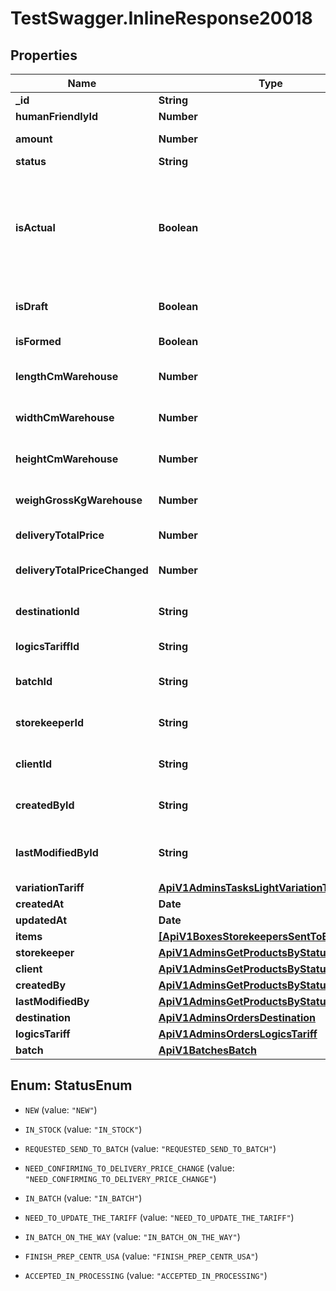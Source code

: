# TestSwagger.InlineResponse20018

## Properties

Name | Type | Description | Notes
------------ | ------------- | ------------- | -------------
**_id** | **String** | GUID коробки. | [optional] 
**humanFriendlyId** | **Number** | Номер коробки. | [optional] 
**amount** | **Number** | Количества в коробке. | [optional] 
**status** | **String** | Статус коробки | [optional] 
**isActual** | **Boolean** | Если false - значит коробку расформировали. Удалить совсем нельзя, для того что бы можно было восстановить по кодам. | [optional] 
**isDraft** | **Boolean** | Если true - значит коробку черновик. | [optional] 
**isFormed** | **Boolean** | Сформирована ли коробка | [optional] 
**lengthCmWarehouse** | **Number** | Что фактически пришло на склад. Кладовщик. | [optional] 
**widthCmWarehouse** | **Number** | Что фактически пришло на склад. Кладовщик. | [optional] 
**heightCmWarehouse** | **Number** | Что фактически пришло на склад. Кладовщик. | [optional] 
**weighGrossKgWarehouse** | **Number** | Что фактически пришло на склад. Кладовщик. | [optional] 
**deliveryTotalPrice** | **Number** | Итого за доставку. | [optional] 
**deliveryTotalPriceChanged** | **Number** | Обновление итога за доставку. | [optional] 
**destinationId** | **String** | id склада - склады куда отправляют  | [optional] 
**logicsTariffId** | **String** | GUID тарифа доставки  | [optional] 
**batchId** | **String** | Сторкипер взявший коробку в работу. | [optional] 
**storekeeperId** | **String** | Сторкипер взявший коробку в работу. | [optional] 
**clientId** | **String** | Клиент владелец товара в коробке в работу. | [optional] 
**createdById** | **String** | Клиент создавший заказ и коробку. | [optional] 
**lastModifiedById** | **String** | GUID любого, кто последний редактировал коробку. | [optional] 
**variationTariff** | [**ApiV1AdminsTasksLightVariationTariff**](ApiV1AdminsTasksLightVariationTariff.md) |  | [optional] 
**createdAt** | **Date** |  | [optional] 
**updatedAt** | **Date** |  | [optional] 
**items** | [**[ApiV1BoxesStorekeepersSentToBatchItems]**](ApiV1BoxesStorekeepersSentToBatchItems.md) | Массив коробок. | [optional] 
**storekeeper** | [**ApiV1AdminsGetProductsByStatusCreatedBy**](ApiV1AdminsGetProductsByStatusCreatedBy.md) |  | [optional] 
**client** | [**ApiV1AdminsGetProductsByStatusCreatedBy**](ApiV1AdminsGetProductsByStatusCreatedBy.md) |  | [optional] 
**createdBy** | [**ApiV1AdminsGetProductsByStatusCreatedBy**](ApiV1AdminsGetProductsByStatusCreatedBy.md) |  | [optional] 
**lastModifiedBy** | [**ApiV1AdminsGetProductsByStatusCreatedBy**](ApiV1AdminsGetProductsByStatusCreatedBy.md) |  | [optional] 
**destination** | [**ApiV1AdminsOrdersDestination**](ApiV1AdminsOrdersDestination.md) |  | [optional] 
**logicsTariff** | [**ApiV1AdminsOrdersLogicsTariff**](ApiV1AdminsOrdersLogicsTariff.md) |  | [optional] 
**batch** | [**ApiV1BatchesBatch**](ApiV1BatchesBatch.md) |  | [optional] 



## Enum: StatusEnum


* `NEW` (value: `"NEW"`)

* `IN_STOCK` (value: `"IN_STOCK"`)

* `REQUESTED_SEND_TO_BATCH` (value: `"REQUESTED_SEND_TO_BATCH"`)

* `NEED_CONFIRMING_TO_DELIVERY_PRICE_CHANGE` (value: `"NEED_CONFIRMING_TO_DELIVERY_PRICE_CHANGE"`)

* `IN_BATCH` (value: `"IN_BATCH"`)

* `NEED_TO_UPDATE_THE_TARIFF` (value: `"NEED_TO_UPDATE_THE_TARIFF"`)

* `IN_BATCH_ON_THE_WAY` (value: `"IN_BATCH_ON_THE_WAY"`)

* `FINISH_PREP_CENTR_USA` (value: `"FINISH_PREP_CENTR_USA"`)

* `ACCEPTED_IN_PROCESSING` (value: `"ACCEPTED_IN_PROCESSING"`)




